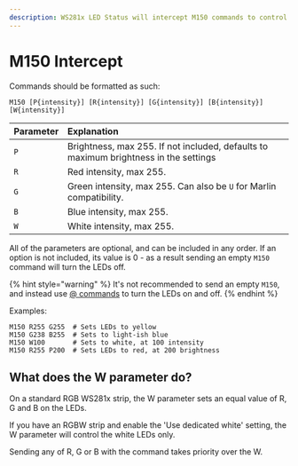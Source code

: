 ```yaml
---
description: WS281x LED Status will intercept M150 commands to control the LEDs.
---
```


# M150 Intercept

Commands should be formatted as such:

`M150 [P{intensity}] [R{intensity}] [G{intensity}] [B{intensity}] [W{intensity}]`

| Parameter | Explanation |
| :--- | :--- |
| `P` | Brightness, max 255. If not included, defaults to maximum brightness in the settings |
| `R` | Red intensity, max 255. |
| `G` | Green intensity, max 255. Can also be `U` for Marlin compatibility. |
| `B` | Blue intensity, max 255. |
| `W` | White intensity, max 255. |

All of the parameters are optional, and can be included in any order. If an option is not included, its value is 0 - as a result sending an empty `M150` command will turn the LEDs off.

{% hint style="warning" %}
It's not recommended to send an empty `M150`, and instead use [@ commands](host-commands.md) to turn the LEDs on and off.
{% endhint %}

Examples:

```text
M150 R255 G255  # Sets LEDs to yellow
M150 G238 B255  # Sets to light-ish blue
M150 W100       # Sets to white, at 100 intensity
M150 R255 P200  # Sets LEDs to red, at 200 brightness
```

## What does the W parameter do?

On a standard RGB WS281x strip, the W parameter sets an equal value of R, G and B on the LEDs.

If you have an RGBW strip and enable the 'Use dedicated white' setting, the W parameter will control the white LEDs only.

Sending any of R, G or B with the command takes priority over the W.

